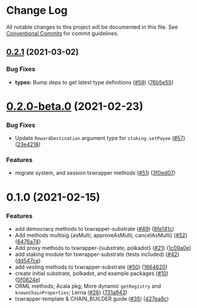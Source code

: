 # Change Log

All notable changes to this project will be documented in this file.
See [Conventional Commits](https://conventionalcommits.org) for commit guidelines.

## [0.2.1](https://github.com/paritytech/txwrapper-core/compare/v0.2.0-beta.0...v0.2.1) (2021-03-02)


### Bug Fixes

* **types:** Bump deps to get latest type definitions ([#59](https://github.com/paritytech/txwrapper-core/issues/59)) ([76b5e55](https://github.com/paritytech/txwrapper-core/commit/76b5e551ae0fcdcc6f932473129879f7fe87a939))





# [0.2.0-beta.0](https://github.com/paritytech/txwrapper-core/compare/v0.1.1-beta.0...v0.2.0-beta.0) (2021-02-23)


### Bug Fixes

* Update `RewardDestination` argument type for `staking.setPayee` ([#57](https://github.com/paritytech/txwrapper-core/issues/57)) ([23e4218](https://github.com/paritytech/txwrapper-core/commit/23e42181b1543211750750c2ca2295e90b810eaf))


### Features

* migrate system, and session txwrapper methods ([#51](https://github.com/paritytech/txwrapper-core/issues/51)) ([3f0ed07](https://github.com/paritytech/txwrapper-core/commit/3f0ed07a79aa2d6851a3374a151940b7ae985c5b))





# 0.1.0 (2021-02-15)


### Features

* add democracy methods to txwrapper-substrate ([#49](https://github.com/paritytech/txwrapper-core/issues/49)) ([8fe141c](https://github.com/paritytech/txwrapper-core/commit/8fe141c0333ed6c3c1a665146febdd5f6a77b73c))
* Add methods multisig.{asMulti, approveAsMulti, cancelAsMulti} ([#52](https://github.com/paritytech/txwrapper-core/issues/52)) ([6476a74](https://github.com/paritytech/txwrapper-core/commit/6476a7457484b7107835ceed2b002294c04fef8c))
* Add proxy methods to txwrapper-{substrate, polkadot} ([#21](https://github.com/paritytech/txwrapper-core/issues/21)) ([1c09a0e](https://github.com/paritytech/txwrapper-core/commit/1c09a0e475443d08b58363ea6f00a2d4596dc0b4))
* add staking module for txwrapper-substrate (tests included) ([#42](https://github.com/paritytech/txwrapper-core/issues/42)) ([dd547ce](https://github.com/paritytech/txwrapper-core/commit/dd547ce50f72afe762bbbdec877cb730b22fde73))
* add vesting methods to txwrapper-substrate ([#50](https://github.com/paritytech/txwrapper-core/issues/50)) ([1664620](https://github.com/paritytech/txwrapper-core/commit/1664620d2ed7065f0ede7b3967e5453831f66a37))
* create initial substrate, polkadot, and example packages ([#10](https://github.com/paritytech/txwrapper-core/issues/10)) ([0f0824e](https://github.com/paritytech/txwrapper-core/commit/0f0824e363df8ef0f2d06ca0b1365e70d00d6fb4))
* ORML methods; Acala pkg; More dynamic `getRegistry` and `knownChainProperties`; Lerna ([#26](https://github.com/paritytech/txwrapper-core/issues/26)) ([731a943](https://github.com/paritytech/txwrapper-core/commit/731a9439a93cd035a312f17737ae1a29aaea669d))
* txwrapper-template & CHAIN_BUILDER guide ([#35](https://github.com/paritytech/txwrapper-core/issues/35)) ([427ea8c](https://github.com/paritytech/txwrapper-core/commit/427ea8cd645c139617bf0c647adc90ac293f35fe))
